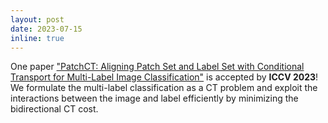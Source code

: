 ```yaml
---
layout: post
date: 2023-07-15
inline: true
---
```


One paper ["PatchCT: Aligning Patch Set and Label Set with Conditional Transport for Multi-Label Image Classification"](https://arxiv.org/abs/2307.09066) is accepted by **ICCV 2023**! We formulate the multi-label classification as a CT problem and exploit the interactions between the image and label efficiently by minimizing the bidirectional CT cost.

